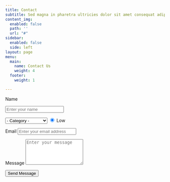 ```yaml
---
title: Contact
subtitle: Sed magna in pharetra ultricies dolor sit amet consequat adipiscing lorem.
content_img:
  enabled: false
  path: ''
  url: "#"
sidebar:
  enabled: false
  side: left
layout: page
menu:
  main:
    name: Contact Us
    weight: 4
  footer:
    weight: 1

---
```

<form name="contactForm" method="POST" netlify-honeypot="bot-field" data-netlify="true" id="contact-form" class="contact-form"> 

<p class="form-row"> 

<label class="form-label" for="contact-user-name">Name</label> 

<input type="text" name="name" id="contact-user-name" class="form-input" placeholder="Enter your name"> <span class="input-focus" aria-hidden="true"></span> </p> 
  
<select name="demo-category" id="demo-category">
                                <option value="">- Category -</option>
                                <option value="1">Manufacturing</option>
                                <option value="1">Shipping</option>
                                <option value="1">Administration</option>
                                <option value="1">Human Resources</option>
                            </select>
  
  <input type="radio" id="demo-priority-low" name="demo-priority" checked>
                            <label for="demo-priority-low">Low</label>

<p class="form-row"> <label class="form-label" for="contact-user-email">Email</label> <input type="email" name="email" id="contact-user-email" class="form-input" placeholder="Enter your email address"> <span class="input-focus" aria-hidden="true"></span> </p> 

<p class="form-row"> <label class="form-label" for="contact-message">Message</label> <textarea name="message" id="contact-message" class="form-textarea" rows="5" placeholder="Enter your message"></textarea> <span class="input-focus" aria-hidden="true"></span> </p> 

<input type="hidden" name="form-name" value="contactForm" /> <p class="form-row form-submit"> 

<button type="submit" class="primary button">Send Message</button> </p> </form><!-- .contact-form -->
